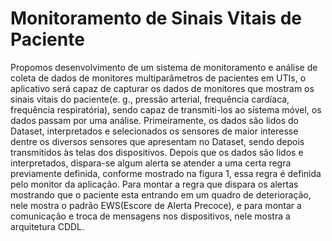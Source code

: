 # Monitoramento de Sinais Vitais de Paciente
Propomos desenvolvimento de um sistema de monitoramento e análise de coleta de dados de
monitores multiparâmetros de pacientes em UTIs, o aplicativo será capaz de capturar os dados de
monitores que mostram os sinais vitais do paciente(e. g., pressão arterial, frequência cardíaca,
frequência respiratória), sendo capaz de transmiti-los ao sistema móvel, os dados passam por uma
análise. Primeiramente, os dados são lidos do Dataset, interpretados e selecionados os sensores de
maior interesse dentre os diversos sensores que apresentam no Dataset, sendo depois transmitidos às
telas dos dispositivos. Depois que os dados são lidos e interpretados, dispara-se algum alerta se atender
a uma certa regra previamente definida, conforme mostrado na figura 1, essa regra é definida pelo
monitor da aplicação. Para montar a regra que dispara os alertas mostrando que o paciente esta
entrando em um quadro de deterioração, nele mostra o padrão EWS(Escore de
Alerta Precoce), e para montar a comunicação e troca de mensagens nos dispositivos, nele mostra a arquitetura CDDL.
